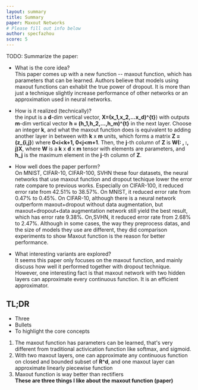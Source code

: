 ```yaml
---
layout: summary
title: Summary
paper: Maxout Networks
# Please fill out info below
author: specfazhou
score: 5
---
```


TODO: Summarize the paper:

* What is the core idea? <br/>
This paper comes up with a new function -- maxout function, which has parameters that can be learned. Authors believe that models using maxout functions can exhabit the true power of dropout. It is more than just a technique slightly increase performance of other networks or an approximation used in neural networks. 

* How is it realized (technically)? <br/>
the input is a **d**-dim vertical vector, **X=(x_1,x_2,...x_d)^{t}**) with outputs **m**-dim vertical vector **h = (h_1,h_2,...,h_m)^{t}** in the next layer. Choose an integer **k**, and what the maxout function does is equivalent to adding another layer in between with **k** x **m** units, which forms a matrix **Z = (z_{i,j}**) where **0<i<k+1, 0<j<m+1**. Then, the **j**-th column of **Z** is **W(: , :, j)X**, where **W** is a **k** x **d** x **m** tensor with elements are parameters, and **h_j** is the maximum element in the **j**-th column of **Z**.      

* How well does the paper perform?<br/>
On MNIST, CIFAR-10, CIFAR-100, SVHN these four datasets, the neural networks that use maxout function and dropout techique lower the error rate compare to previous works. Especially on CIFAR-100, it reduced error rate from 42.51% to 38.57%. On MNIST, it reduced error rate from 0.47% to 0.45%. On CIFAR-10, although there is a neural network outperform maxout+dropout without data augmentation, but maxout+dropout+data augmentation network still yield the best result, which has error rate 9.38%. On,SVHN, it reduced error rate from 2.68% to 2.47%. Although in some cases, the way they preprocess datas, and the size of models they use are different, they did comparison experiments to show Maxout function is the reason for better performance.

* What interesting variants are explored?<br/>
It seems this paper only focuses on the maxout function, and mainly discuss how well it performed together with dropout technique. However, one interesting fact is that maxout network with two hidden layers can approximate every continuous function. It is an efficient approximator.  

## TL;DR
* Three
* Bullets
* To highlight the core concepts<br/>
1. The maxout function has parameters can be learned, that's very different from traditional activication function like softmax, and sigmoid. <br/>
2. With two maxout layers, one can approximate any continuous function on closed and bounded subset of **R^d**, and one maxout layer can approximate linearly piecewise function<br/>
3. Maxout function is way better than rectifiers<br/>
**These are three things I like about the maxout function (paper)**
